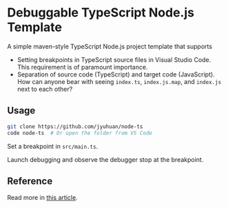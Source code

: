 # Debuggable TypeScript Node.js Template

A simple maven-style TypeScript Node.js project template that supports

- Setting breakpoints in TypeScript source files in Visual Studio Code. This requirement is of paramount importance.
- Separation of source code (TypeScript) and target code (JavaScript). How can anyone bear with seeing `index.ts`, `index.js.map`, and `index.js` next to each other? 

## Usage

```bash
git clone https://github.com/jyuhuan/node-ts
code node-ts  # Or open the folder from VS Code 
```

Set a breakpoint in `src/main.ts`.

Launch debugging and observe the debugger stop at the breakpoint.

## Reference

Read more in [this article](https://medium.com/@yuhuan/debuggable-maven-style-typescript-node-js-project-set-up-for-visual-studio-code-dc6b4c18b2fe#.yg01n35o9).